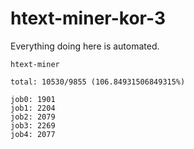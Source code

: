 # htext-miner-kor-3

Everything doing here is automated.

```
htext-miner

total: 10530/9855 (106.84931506849315%)

job0: 1901
job1: 2204
job2: 2079
job3: 2269
job4: 2077
```